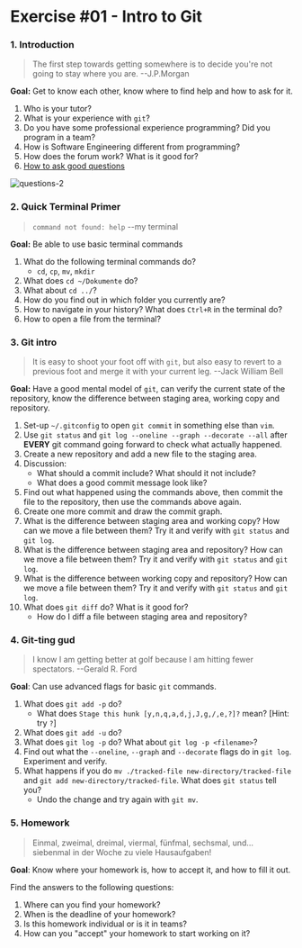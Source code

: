 # Exercise #01 - Intro to Git

### 1. Introduction

> The first step towards getting somewhere is to decide you're not going to stay where you are. --J.P.Morgan

**Goal:** Get to know each other, know where to find help and how to ask for it.

1. Who is your tutor?
2. What is your experience with `git`?
3. Do you have some professional experience programming? Did you program in a team?
4. How is Software Engineering different from programming?
5. How does the forum work? What is it good for?
6. [How to ask good questions](https://jvns.ca/blog/good-questions/)

![questions-2](https://github.com/se-tuebingen/se-teaching-materials/assets/11269173/ab4b4180-39ad-494e-8e14-5c73a6aa0bcb)

### 2. Quick Terminal Primer

> `command not found: help` --my terminal

**Goal:** Be able to use basic terminal commands

1. What do the following terminal commands do?
    - `cd`, `cp`, `mv`, `mkdir`
2. What does `cd ~/Dokumente` do?
3. What about `cd ../`?
4. How do you find out in which folder you currently are?
5. How to navigate in your history? What does `Ctrl+R` in the terminal do?
6. How to open a file from the terminal?

### 3. Git intro

> It is easy to shoot your foot off with `git`, but also easy to revert to a previous foot and merge it with your current leg. --Jack William Bell

**Goal:** Have a good mental model of `git`, can verify the current state of the repository, know the difference between staging area, working copy and repository. 

1. Set-up `~/.gitconfig` to open `git commit` in something else than `vim`.
2. Use `git status` and `git log --oneline --graph --decorate --all` after **EVERY** git command going forward to check what actually happened.
3. Create a new repository and add a new file to the staging area.
4. Discussion:
    - What should a commit include? What should it not include?
    - What does a good commit message look like?
5. Find out what happened using the commands above, then commit the file to the repository, then use the commands above again.
6. Create one more commit and draw the commit graph.
7. What is the difference between staging area and working copy? How can we move a file between them? Try it and verify with `git status` and `git log`.
8. What is the difference between staging area and repository? How can we move a file between them? Try it and verify with `git status` and `git log`.
9. What is the difference between working copy and repository? How can we move a file between them? Try it and verify with `git status` and `git log`.
10. What does `git diff` do? What is it good for?
    - How do I diff a file between staging area and repository?

### 4. Git-ting gud

> I know I am getting better at golf because I am hitting fewer spectators. --Gerald R. Ford

**Goal**: Can use advanced flags for basic `git` commands.

1. What does `git add -p` do?
    - What does `Stage this hunk [y,n,q,a,d,j,J,g,/,e,?]?` mean? [Hint: try `?`]
2. What does `git add -u` do?
3. What does `git log -p` do? What about `git log -p <filename>`?
4. Find out what the `--oneline`, `--graph` and `--decorate` flags do in `git log`. Experiment and verify.
5. What happens if you do `mv ./tracked-file new-directory/tracked-file` and `git add new-directory/tracked-file`. What does `git status` tell you?
    - Undo the change and try again with `git mv`.
 
### 5. Homework

> Einmal, zweimal, dreimal, viermal, fünfmal, sechsmal, und… siebenmal in der Woche zu viele Hausaufgaben!

**Goal**: Know where your homework is, how to accept it, and how to fill it out.

Find the answers to the following questions:
1. Where can you find your homework?
2. When is the deadline of your homework?
3. Is this homework individual or is it in teams?
4. How can you "accept" your homework to start working on it?
